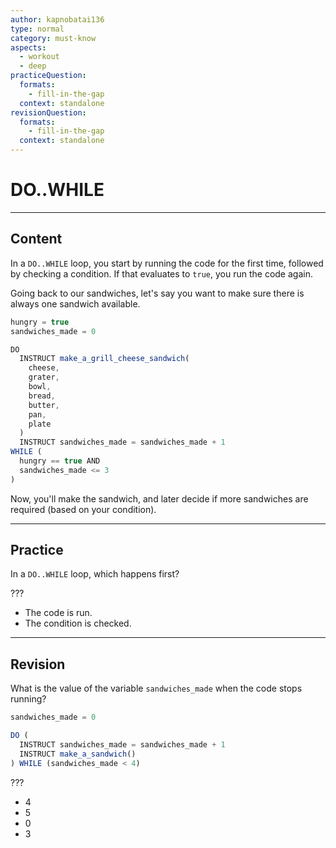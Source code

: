 ```yaml
---
author: kapnobatai136
type: normal
category: must-know
aspects:
  - workout
  - deep
practiceQuestion:
  formats:
    - fill-in-the-gap
  context: standalone
revisionQuestion:
  formats:
    - fill-in-the-gap
  context: standalone
---
```


# DO..WHILE


---

## Content

In a `DO..WHILE` loop, you start by running the code for the first time, followed by checking a condition. If that evaluates to `true`, you run the code again.

Going back to our sandwiches, let's say you want to make sure there is always one sandwich available.

```javascript
hungry = true
sandwiches_made = 0

DO
  INSTRUCT make_a_grill_cheese_sandwich(
    cheese, 
    grater, 
    bowl, 
    bread, 
    butter, 
    pan, 
    plate
  )
  INSTRUCT sandwiches_made = sandwiches_made + 1
WHILE (
  hungry == true AND 
  sandwiches_made <= 3
)
```

Now, you'll make the sandwich, and later decide if more sandwiches are required (based on your condition).


---

## Practice

In a `DO..WHILE` loop, which happens first?

???

- The code is run.
- The condition is checked.


---

## Revision

What is the value of the variable `sandwiches_made` when the code stops running?

```javascript
sandwiches_made = 0

DO (
  INSTRUCT sandwiches_made = sandwiches_made + 1
  INSTRUCT make_a_sandwich()
) WHILE (sandwiches_made < 4)
```

???

- 4
- 5
- 0
- 3

